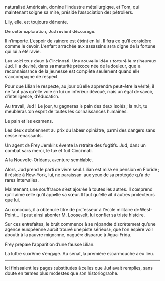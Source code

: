 naturalisé Américain, domine l’industrie métallurgique, et Tom, qui maintenant soigne sa mise, préside l’association des pétroliers.

Lily, elle, est toujours démente.

De cette exploration, Jud revient découragé.

Il n’importe. L’espoir de vaincre est éteint en lui. Il fera ce qu’il considère comme le devoir. L’enfant arrachée aux assassins sera digne de la fortune qui lui a été ravie.

Les voici tous deux à Cincinnati. Une nouvelle idée a torturé le malheureux
Jud. Il a deviné, dans sa maturité précoce née de la douleur, que la
reconnaissance de la jeunesse est complète seulement quand elle s’accompagne de respect.

Pour que Lilian le respecte, au jour où elle apprendra peut-être la vérité,
il ne faut pas qu’elle voie en lui un inférieur dévoué, mais un égal de savoir, d’intelligence, d’éducation.

Au travail, Jud ! Le jour, tu gagneras le pain des deux isolés ; la nuit, tu
meubleras ton esprit de toutes les connaissances humaines.

Le pain et les examens.

Les deux s’obtiennent au prix du labeur opiniâtre, parmi des dangers sans
cesse renaissants.

Un agent de Frey Jemkins évente la retraite des fugitifs. Jud, dans un combat sans merci, le tue et fuit Cincinnati.

A la Nouvelle-Orléans, aventure semblable.

Alors, Jud prend le parti de vivre seul. Lilian est mise en pension en Floride ; il réside à New-York, lui, ne paraissant aux yeux de sa protégée qu’à de rares intervalles.

Maintenant, une souffrance s’est ajoutée à toutes les autres. Il comprend qu’il aime celle qu’il appelle sa sœur. Il faut qu’elle ait d’autres protecteurs que lui.

Au concours, il a obtenu le titre de professeur à l’école militaire de West-
Point… Il peut ainsi aborder M. Loosevelt, lui confier sa triste histoire.

Sur ces entrefaites, le bruit commence à se répandre discrètement qu’une
agence européenne aurait trouvé une piste sérieuse, que l’on espère voir
aboutir à la pauvre mignonne, naguère disparue à Agua-Frida.

Frey prépare l’apparition d’une fausse Lilian.

La luttre suprême s’engage. Au sénat, la première escarmouche a eu lieu.

-----

Ici finissaient les pages substituées à celles que Jud avait remplies, sans
doute en termes plus modestes que son historiographe.
